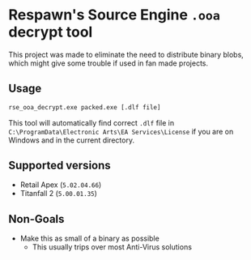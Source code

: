 # Respawn's Source Engine `.ooa` decrypt tool

This project was made to eliminate the need to distribute binary blobs, which might give some trouble if used in fan made projects.

## Usage

```bash
rse_ooa_decrypt.exe packed.exe [.dlf file]
```

This tool will automatically find correct `.dlf` file in `C:\ProgramData\Electronic Arts\EA Services\License` if you are on Windows and in the current directory.

## Supported versions

 * Retail Apex (`5.02.04.66`)
 * Titanfall 2 (`5.00.01.35`)


## Non-Goals

 * Make this as small of a binary as possible
   * This usually trips over most Anti-Virus solutions